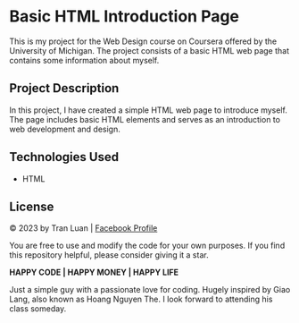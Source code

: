 # Basic HTML Introduction Page

This is my project for the Web Design course on Coursera offered by the University of Michigan. The project consists of a basic HTML web page that contains some information about myself.

## Project Description

In this project, I have created a simple HTML web page to introduce myself. The page includes basic HTML elements and serves as an introduction to web development and design.

## Technologies Used

- HTML

## **License**
© 2023 by Tran Luan | [Facebook Profile](https://www.facebook.com/ngockinhluan.tran)

You are free to use and modify the code for your own purposes. If you find this repository helpful, please consider giving it a star.

**HAPPY CODE | HAPPY MONEY | HAPPY LIFE**

Just a simple guy with a passionate love for coding. Hugely inspired by Giao Lang, also known as Hoang Nguyen The. I look forward to attending his class someday. 



